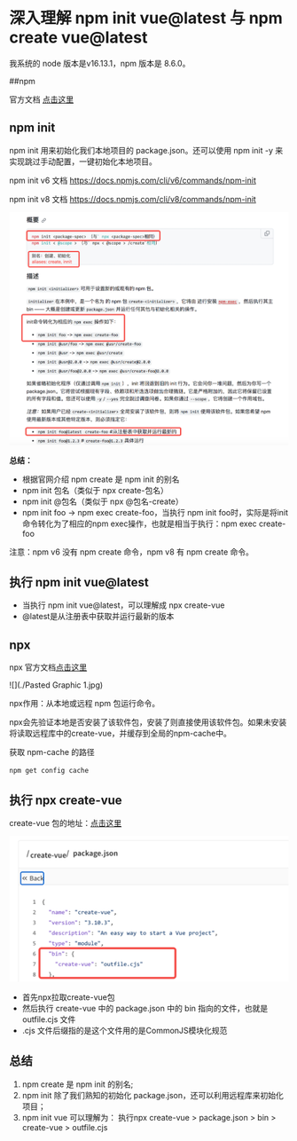 # 深入理解 npm init vue@latest 与 npm create vue@latest

我系统的 node 版本是v16.13.1，npm 版本是 8.6.0。

##npm

官方文档 [点击这里](https://docs.npmjs.com)

## npm init

npm init 用来初始化我们本地项目的 package.json。还可以使用 npm init -y 来实现跳过手动配置，一键初始化本地项目。

npm init v6 文档
https://docs.npmjs.com/cli/v6/commands/npm-init 

npm init v8 文档
https://docs.npmjs.com/cli/v8/commands/npm-init

![](./screenshot-20240412-230142.png)

**总结：**

* 根据官网介绍 npm create 是 npm init 的别名
* npm init 包名（类似于 npx create-包名）
* npm init @包名（类似于 npx @包名-create）
* npm init foo -> npm exec create-foo，当执行 npm init foo时，实际是将init命令转化为了相应的npm exec操作，也就是相当于执行：npm exec create-foo

注意：npm v6 没有 npm create 命令，npm v8 有 npm create 命令。

## 执行 npm init vue@latest

* 当执行 npm init vue@latest，可以理解成 npx create-vue
* @latest是从注册表中获取并运行最新的版本

## npx

npx 官方文档[点击这里](https://docs.npmjs.com/cli/v8/commands/npx)

![](./Pasted Graphic 1.jpg)

npx作用：从本地或远程 npm 包运行命令。

npx会先验证本地是否安装了该软件包，安装了则直接使用该软件包。如果未安装将读取远程库中的create-vue，并缓存到全局的npm-cache中。

获取 npm-cache 的路径

`npm get config cache`

## 执行 npx create-vue

create-vue 包的地址：[点击这里](https://www.npmjs.com/package/create-vue )

![](./screenshot-20240412-225526.png)

* 首先npx拉取create-vue包
* 然后执行 create-vue 中的 package.json 中的 bin 指向的文件，也就是 outfile.cjs 文件
* .cjs 文件后缀指的是这个文件用的是CommonJS模块化规范

## 总结

1. npm create 是 npm init 的别名;
2. npm init 除了我们熟知的初始化 package.json，还可以利用远程库来初始化项目；
3. npm init vue 可以理解为： 执行npx create-vue > package.json > bin > create-vue > outfile.cjs
